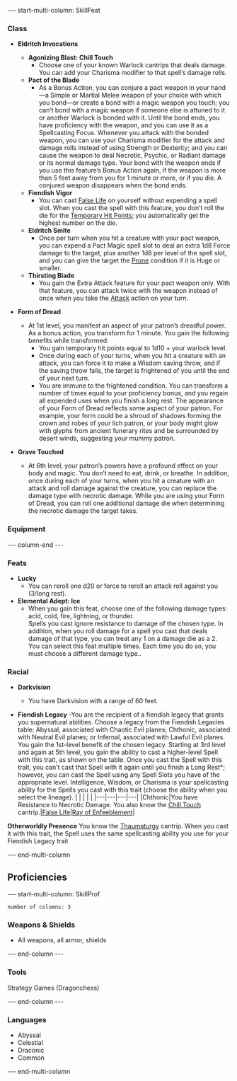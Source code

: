 
--- start-multi-column: SkillFeat  

### Class

- **Eldritch Invocations**
	- **Agonizing Blast: Chill Touch**
		- Choose one of your known Warlock cantrips that deals damage. You can add your Charisma modifier to that spell’s damage rolls.
	- **Pact of the Blade**
		- As a Bonus Action, you can conjure a pact weapon in your hand—a Simple or Martial Melee weapon of your choice with which you bond—or create a bond with a magic weapon you touch; you can’t bond with a magic weapon if someone else is attuned to it or another Warlock is bonded with it. Until the bond ends, you have proficiency with the weapon, and you can use it as a Spellcasting Focus.
		  Whenever you attack with the bonded weapon, you can use your Charisma modifier for the attack and damage rolls instead of using Strength or Dexterity; and you can cause the weapon to deal Necrotic, Psychic, or Radiant damage or its normal damage type.
		  Your bond with the weapon ends if you use this feature’s Bonus Action again, if the weapon is more than 5 feet away from you for 1 minute or more, or if you die. A conjured weapon disappears when the bond ends.
	-  **Fiendish Vigor**
		- You can cast [False Life](https://www.dndbeyond.com/spells/2618866-false-life) on yourself without expending a spell slot. When you cast the spell with this feature, you don’t roll the die for the [Temporary Hit Points](https://www.dndbeyond.com/sources/dnd/free-rules/rules-glossary#TemporaryHitPoints); you automatically get the highest number on the die.
	- **Eldritch Smite**
		- Once per turn when you hit a creature with your pact weapon, you can expend a Pact Magic spell slot to deal an extra 1d8 Force damage to the target, plus another 1d8 per level of the spell slot, and you can give the target the [Prone](https://www.dndbeyond.com/sources/dnd/free-rules/rules-glossary#ProneCondition) condition if it is Huge or smaller.
	- **Thirsting Blade**
		- You gain the Extra Attack feature for your pact weapon only. With that feature, you can attack twice with the weapon instead of once when you take the [Attack](https://www.dndbeyond.com/sources/dnd/free-rules/rules-glossary#AttackAction) action on your turn.

- **Form of Dread**
	- At 1st level, you manifest an aspect of your patron’s dreadful power. As a bonus action, you transform for 1 minute. You gain the following benefits while transformed:
		- You gain temporary hit points equal to 1d10 + your warlock level.
		- Once during each of your turns, when you hit a creature with an attack, you can force it to make a Wisdom saving throw, and if the saving throw fails, the target is frightened of you until the end of your next turn.
		- You are immune to the frightened condition.
	  You can transform a number of times equal to your proficiency bonus, and you regain all expended uses when you finish a long rest.
	  The appearance of your Form of Dread reflects some aspect of your patron. For example, your form could be a shroud of shadows forming the crown and robes of your lich patron, or your body might glow with glyphs from ancient funerary rites and be surrounded by desert winds, suggesting your mummy patron.

- **Grave Touched**
	- At 6th level, your patron’s powers have a profound effect on your body and magic. You don’t need to eat, drink, or breathe.
	  In addition, once during each of your turns, when you hit a creature with an attack and roll damage against the creature, you can replace the damage type with necrotic damage. While you are using your Form of Dread, you can roll one additional damage die when determining the necrotic damage the target takes.


### Equipment



--- column-end ---


### Feats

- **Lucky**
	- You can reroll one d20 or force to reroll an attack roll against you (3/long rest).
- **Elemental Adept: Ice**
	- When you gain this feat, choose one of the following damage types: acid, cold, fire, lightning, or thunder.  
	  Spells you cast ignore resistance to damage of the chosen type. In addition, when you roll damage for a spell you cast that deals damage of that type, you can treat any 1 on a damage die as a 2.  
	  You can select this feat multiple times. Each time you do so, you must choose a different damage type..
    

### Racial

- **Darkvision** 
	- You have Darkvision with a range of 60 feet.

- **Fiendish Legacy** 
	-You are the recipient of a fiendish legacy that grants you supernatural abilities. Choose a legacy from the Fiendish Legacies table: Abyssal, associated with Chaotic Evil planes; Chthonic, associated with Neutral Evil planes; or Infernal, associated with Lawful Evil planes. You gain the 1st-level benefit of the chosen legacy.
	Starting at 3rd level and again at 5th level, you gain the ability to cast a higher-level Spell with this trait, as shown on the table. Once you cast the Spell with this trait, you can’t cast that Spell with it again until you finish a Long Rest*; however, you can cast the Spell using any Spell Slots you have of the appropriate level.
	Intelligence, Wisdom, or Charisma is your spellcasting ability for the Spells you cast with this trait (choose the ability when you select the lineage).
     |   |   |   |   |
|---|---|---|---|
|Chthonic|You have Resistance to Necrotic Damage. You also know the [Chill Touch](https://dnd5e.wikidot.com/spell:chill-touch\|) cantrip.|[False Life](https://dnd5e.wikidot.com/spell:false-life\|)|[Ray of Enfeeblement](https://dnd5e.wikidot.com/spell:ray-of-enfeeblement\|)|

**Otherworldly Presence** 
You know the [Thaumaturgy](https://dnd5e.wikidot.com/spell:thaumaturgy|) cantrip. When you cast it with this trait, the Spell uses the same spellcasting ability you use for your Fiendish Legacy trait


--- end-multi-column


## Proficiencies

--- start-multi-column: SkillProf
```column-settings  
number of columns: 3  
```

### Weapons & Shields

- All weapons, all armor, shields


--- end-column ---


### Tools

Strategy Games (Dragonchess)


--- end-column ---


### Languages
- Abyssal
- Celestial
- Draconic
- Common



--- end-multi-column
